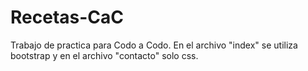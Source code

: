 # Recetas-CaC
Trabajo de practica para Codo a Codo.
En el archivo "index" se utiliza bootstrap y en el archivo "contacto" solo css.
